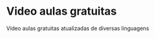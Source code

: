 Video aulas gratuitas
=====================

Vídeo aulas gratuitas atualizadas de diversas linguagens
